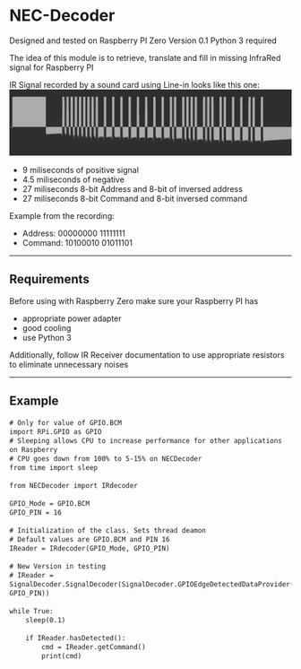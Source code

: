 # NEC-Decoder

Designed and tested on Raspberry PI Zero
Version 0.1
Python 3 required

The idea of this module is to retrieve, translate and fill in missing InfraRed signal for Raspberry PI 

IR Signal recorded by a sound card using Line-in looks like this one:
![Recorded IR Signal](https://github.com/kamilskoczylas/NEC-Decoder/blob/main/RecordedIRsignal.jpg?raw=true)
- 9 miliseconds of positive signal
- 4.5 miliseconds of negative
- 27 miliseconds 8-bit Address and 8-bit of inversed address
- 27 miliseconds 8-bit Command and 8-bit inversed command

Example from the recording:
- Address: 00000000 11111111
- Command: 10100010 01011101

---
Requirements
-

Before using with Raspberry Zero make sure your Raspberry PI has
- appropriate power adapter
- good cooling
- use Python 3

Additionally, follow IR Receiver documentation to use appropriate resistors to eliminate unnecessary noises

---
Example
-

    
    # Only for value of GPIO.BCM
    import RPi.GPIO as GPIO 
    # Sleeping allows CPU to increase performance for other applications on Raspberry
    # CPU goes down from 100% to 5-15% on NECDecoder
    from time import sleep 
    
    from NECDecoder import IRdecoder

    GPIO_Mode = GPIO.BCM
    GPIO_PIN = 16

    # Initialization of the class. Sets thread deamon
    # Default values are GPIO.BCM and PIN 16
    IReader = IRdecoder(GPIO_Mode, GPIO_PIN)

    # New Version in testing
    # IReader = SignalDecoder.SignalDecoder(SignalDecoder.GPIOEdgeDetectedDataProvider(GPIO_Mode, GPIO_PIN))

    while True:
        sleep(0.1)

        if IReader.hasDetected():
            cmd = IReader.getCommand()
            print(cmd)
